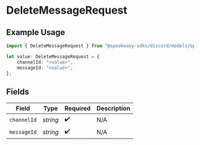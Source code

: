 # DeleteMessageRequest

## Example Usage

```typescript
import { DeleteMessageRequest } from "@speakeasy-sdks/discord/models/operations";

let value: DeleteMessageRequest = {
    channelId: "<value>",
    messageId: "<value>",
};
```

## Fields

| Field              | Type               | Required           | Description        |
| ------------------ | ------------------ | ------------------ | ------------------ |
| `channelId`        | *string*           | :heavy_check_mark: | N/A                |
| `messageId`        | *string*           | :heavy_check_mark: | N/A                |